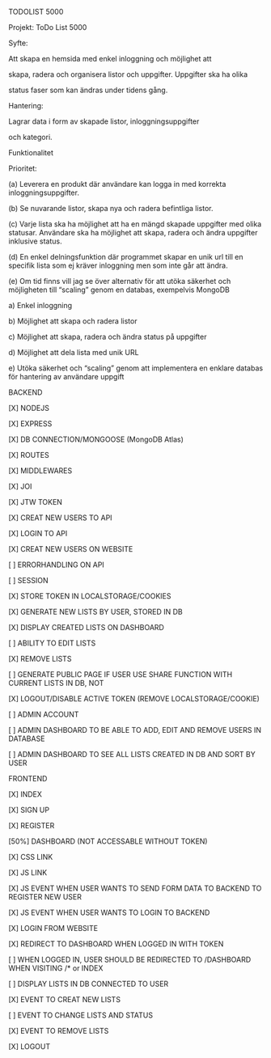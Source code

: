 TODOLIST 5000

Projekt: ToDo List 5000


Syfte: 


Att skapa en hemsida med enkel inloggning och möjlighet att

skapa, radera och organisera listor och uppgifter. Uppgifter ska ha olika

status faser som kan ändras under tidens gång.

Hantering: 


Lagrar data i form av skapade listor, inloggningsuppgifter

och kategori.

Funktionalitet



Prioritet: 


(a) Leverera en produkt där användare kan logga in med korrekta inloggningsuppgifter.

(b) Se nuvarande listor, skapa nya och radera befintliga listor.

(c) Varje lista ska ha möjlighet att ha en mängd skapade uppgifter med olika statusar. 
Användare ska ha möjlighet att skapa, radera och ändra uppgifter inklusive status.

(d) En enkel delningsfunktion där programmet skapar en unik url till en specifik lista
som ej kräver inloggning men som inte går att ändra.

(e) Om tid finns vill jag se över alternativ för att utöka säkerhet och
möjligheten till “scaling” genom en databas, exempelvis MongoDB


a) Enkel inloggning

b) Möjlighet att skapa och radera listor

c) Möjlighet att skapa, radera och ändra status på uppgifter

d) Möjlighet att dela lista med unik URL

e) Utöka säkerhet och “scaling” genom att implementera
en enklare databas för hantering av användare uppgift







BACKEND 

[X] NODEJS

[X] EXPRESS

[X] DB CONNECTION/MONGOOSE (MongoDB Atlas)

[X] ROUTES

[X] MIDDLEWARES

[X] JOI

[X] JTW TOKEN

[X] CREAT NEW USERS TO API

[X] LOGIN TO API

[X] CREAT NEW USERS ON WEBSITE

[ ] ERRORHANDLING ON API

[ ] SESSION

[X] STORE TOKEN IN LOCALSTORAGE/COOKIES

[X] GENERATE NEW LISTS BY USER, STORED IN DB

[X] DISPLAY CREATED LISTS ON DASHBOARD

[ ] ABILITY TO EDIT LISTS

[X] REMOVE LISTS

[ ] GENERATE PUBLIC PAGE IF USER USE SHARE FUNCTION WITH CURRENT LISTS IN DB, NOT

[X] LOGOUT/DISABLE ACTIVE TOKEN (REMOVE LOCALSTORAGE/COOKIE)

[ ] ADMIN ACCOUNT

[ ] ADMIN DASHBOARD TO BE ABLE TO ADD, EDIT AND REMOVE USERS IN DATABASE

[ ] ADMIN DASHBOARD TO SEE ALL LISTS CREATED IN DB AND SORT BY USER


FRONTEND 

[X] INDEX

[X] SIGN UP

[X] REGISTER

[50%] DASHBOARD (NOT ACCESSABLE WITHOUT TOKEN)

[X] CSS LINK

[X] JS LINK

[X] JS EVENT WHEN USER WANTS TO SEND FORM DATA TO BACKEND TO REGISTER NEW USER

[X] JS EVENT WHEN USER WANTS TO LOGIN TO BACKEND

[X] LOGIN FROM WEBSITE

[X] REDIRECT TO DASHBOARD WHEN LOGGED IN WITH TOKEN

[ ] WHEN LOGGED IN, USER SHOULD BE REDIRECTED TO /DASHBOARD WHEN VISITING /* or INDEX

[ ] DISPLAY LISTS IN DB CONNECTED TO USER

[X] EVENT TO CREAT NEW LISTS

[ ] EVENT TO CHANGE LISTS AND STATUS

[X] EVENT TO REMOVE LISTS

[X] LOGOUT
